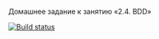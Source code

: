 Домашнее задание к занятию «2.4. BDD»

[![Build status](https://ci.appveyor.com/api/projects/status/vfgd4y53fayxbn2x?svg=true)](https://ci.appveyor.com/project/SeniorTe/pageobject)